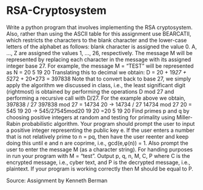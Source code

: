 # RSA-Cryptosystem
Write a python program that involves implementing the RSA cryptosystem. 
Also, rather than using the ASCII table for this assignment use BEARCATII, which restricts the characters to the blank character and the lower-case letters of the alphabet as follows: blank character is assigned the value 0. A, ..., Z are assigned the values 1, ..., 26, respectively. 
The message M will be represented by replacing each character in the message with its assigned integer base 27. For example, the message M = “TEST” will be represented as N = 20 5 19 20
Translating this to decimal we obtain:
D = 20 + 19*27 + 5*272 + 20*273 = 397838
Note that to convert back to base 27, we simply apply the algorithm we discussed in class, i.e., the least significant digit (rightmost) is obtained by performing the operations D mod 27 and performing a recursive call with D/27. For the example above we obtain,
397838 / 27 397838 mod 27 = 14734 20 → 14734 / 27 14734 mod 27 20 = 545 19 20 → 545/27545mod20 19 20 =20 5 19 20
Find primes p and q by choosing positive integers at random and testing for primality using Miller-Rabin probabilistic algorithm.
Your program should prompt the user to input a positive integer representing the public key e. If the user enters a number that is not relatively prime to n = pq, then have the user reenter and keep doing this until e and n are coprime, i.e., gcd(e,φ(n)) = 1. Also prompt the user to enter the message M (as a character string). For handing purposes in run your program with M = “test”. Output p, q, n, M, C, P where C is the encrypted message, i.e., cyber text, and P is the decrypted message, i.e., plaintext. If your program is working correctly then M should be equal to P.

Source: Assignment by Kenneth Berman
